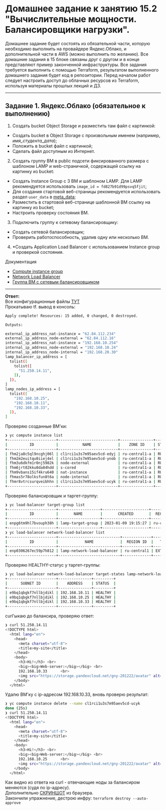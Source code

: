 # Домашнее задание к занятию 15.2 "Вычислительные мощности. Балансировщики нагрузки".
Домашнее задание будет состоять из обязательной части, которую необходимо выполнить на провайдере Яндекс.Облако, и дополнительной части в AWS (можно выполнить по желанию). Все домашние задания в 15 блоке связаны друг с другом и в конце представляют пример законченной инфраструктуры.
Все задания требуется выполнить с помощью Terraform, результатом выполненного домашнего задания будет код в репозитории. Перед началом работ следует настроить доступ до облачных ресурсов из Terraform, используя материалы прошлых лекций и ДЗ.

---
## Задание 1. Яндекс.Облако (обязательное к выполнению)

1. Создать bucket Object Storage и разместить там файл с картинкой:
- Создать bucket в Object Storage с произвольным именем (например, _имя_студента_дата_);
- Положить в bucket файл с картинкой;
- Сделать файл доступным из Интернет.
2. Создать группу ВМ в public подсети фиксированного размера с шаблоном LAMP и web-страничкой, содержащей ссылку на картинку из bucket:
- Создать Instance Group с 3 ВМ и шаблоном LAMP. Для LAMP рекомендуется использовать `image_id = fd827b91d99psvq5fjit`;
- Для создания стартовой веб-страницы рекомендуется использовать раздел `user_data` в [meta_data](https://cloud.yandex.ru/docs/compute/concepts/vm-metadata);
- Разместить в стартовой веб-странице шаблонной ВМ ссылку на картинку из bucket;
- Настроить проверку состояния ВМ.
3. Подключить группу к сетевому балансировщику:
- Создать сетевой балансировщик;
- Проверить работоспособность, удалив одну или несколько ВМ.
4. *Создать Application Load Balancer с использованием Instance group и проверкой состояния.

Документация
- [Compute instance group](https://registry.terraform.io/providers/yandex-cloud/yandex/latest/docs/resources/compute_instance_group)
- [Network Load Balancer](https://registry.terraform.io/providers/yandex-cloud/yandex/latest/docs/resources/lb_network_load_balancer)
- [Группа ВМ с сетевым балансировщиком](https://cloud.yandex.ru/docs/compute/operations/instance-groups/create-with-balancer)
---

**Ответ:**  
Все конфигурационные файлы [ТУТ](./src/)  
Прокатываю tf. вывод в консоль:
```bash
Apply complete! Resources: 15 added, 0 changed, 0 destroyed.

Outputs:

external_ip_address_nat-instance = "62.84.112.234"
external_ip_address_node-external = "62.84.112.16"
internal_ip_address_nat-instance = "192.168.10.254"
internal_ip_address_node-external = "192.168.10.24"
internal_ip_address_node-internal = "192.168.20.30"
lamp_balancer_ip_address = [
  tolist([
    tolist([
      "51.250.14.11",
    ]),
  ]),
]
lamp_nodes_ip_address = [
  tolist([
    "192.168.10.25",
    "192.168.10.11",
    "192.168.10.33",
  ]),
]
```
Проверяю созданные ВМ'ки:  
```bash
❯ yc compute instance list
+----------------------+---------------------------+---------------+---------+---------------+----------------+
|          ID          |           NAME            |    ZONE ID    | STATUS  |  EXTERNAL IP  |  INTERNAL IP   |
+----------------------+---------------------------+---------------+---------+---------------+----------------+
| fhm2ja8c5ql9ncghj06l | cl1rci1u3s7m95aev5cd-edyj | ru-central1-a | RUNNING |               | 192.168.10.11  |
| fhm2m2euitqu0iiej4el | cl1rci1u3s7m95aev5cd-ynob | ru-central1-a | RUNNING |               | 192.168.10.25  |
| fhm3u6dkfm1r0nj5982k | node-external             | ru-central1-a | RUNNING | 62.84.112.16  | 192.168.10.24  |
| fhm6jrt02kku0da84hdd | s-cored                   | ru-central1-a | RUNNING | 51.250.9.170  | 10.10.10.20    |
| fhm9vbans15if4kru640 | nat-instance              | ru-central1-a | RUNNING | 62.84.112.234 | 192.168.10.254 |
| fhmas5r78olksfun8t6a | node-internal             | ru-central1-a | RUNNING |               | 192.168.20.30  |
| fhmr8vtrcsurqveibhhn | cl1rci1u3s7m95aev5cd-ucyk | ru-central1-a | RUNNING |               | 192.168.10.33  |
+----------------------+---------------------------+---------------+---------+---------------+----------------+
```
Проверяю балансировщик и таргет-группу:
```bash
❯ yc load-balancer target-group list
+----------------------+-------------------+---------------------+-------------+--------------+
|          ID          |       NAME        |       CREATED       |  REGION ID  | TARGET COUNT |
+----------------------+-------------------+---------------------+-------------+--------------+
| enpg6tm9hl7bvouph38h | lamp-target-group | 2023-01-09 19:15:27 | ru-central1 |            3 |
+----------------------+-------------------+---------------------+-------------+--------------+
❯ yc load-balancer network-load-balancer list
+----------------------+----------------------------+-------------+----------+----------------+------------------------+--------+
|          ID          |            NAME            |  REGION ID  |   TYPE   | LISTENER COUNT | ATTACHED TARGET GROUPS | STATUS |
+----------------------+----------------------------+-------------+----------+----------------+------------------------+--------+
| enp0306267ec59p7h812 | lamp-network-load-balancer | ru-central1 | EXTERNAL |              1 | enpg6tm9hl7bvouph38h   | ACTIVE |
+----------------------+----------------------------+-------------+----------+----------------+------------------------+--------+
```
Проверяю HEALTHY-статус у таргет-группы:
```bash
❯ yc load-balancer network-load-balancer target-states lamp-network-load-balancer --target-group-id enpg6tm9hl7bvouph38h
+----------------------+---------------+---------+
|      SUBNET ID       |    ADDRESS    | STATUS  |
+----------------------+---------------+---------+
| e9bq1qbgkf7nllbjdikl | 192.168.10.11 | HEALTHY |
| e9bq1qbgkf7nllbjdikl | 192.168.10.25 | HEALTHY |
| e9bq1qbgkf7nllbjdikl | 192.168.10.33 | HEALTHY |
+----------------------+---------------+---------+
```
curl'ыкаю до балансира, проверяю ответ:
```bash
❯ curl 51.250.14.11
<!DOCTYPE html>
  <html lang="en">
    <head>
      <meta charset="utf-8">
      <title>my-site</title>
    </head>
    <body>
      <h3>Hi!</h3> <br>
      <big><big>Web-server:</big></big> <br>
      192.168.10.33      <br>
      <img src="https://storage.yandexcloud.net/gny-201222/avatar" alt="avatar" />
    </body>
  </html>
```
Удалю ВМ'ку c ip-адресом 192.168.10.33, вновь проверю результат:
```bash
❯ yc compute instance delete --name cl1rci1u3s7m95aev5cd-ucyk
done (25s)
❯ curl 51.250.14.11
<!DOCTYPE html>
  <html lang="en">
    <head>
      <meta charset="utf-8">
      <title>my-site</title>
    </head>
    <body>
      <h3>Hi!</h3> <br>
      <big><big>Web-server:</big></big> <br>
      192.168.10.25      <br>
      <img src="https://storage.yandexcloud.net/gny-201222/avatar" alt="avatar" />
    </body>
  </html>
```
Как видно из ответа на curl - отвечающие ноды за балансиром меняются (судя по ip-адресу).  
Дополнительно [СКРИНШОТ](./src/img/web-server.png) из браузера.  
Закончили упражнение, дестрою инфру: `terraform destroy --auto-approve`
